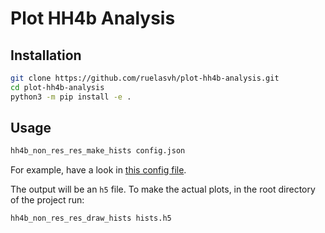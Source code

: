 # Plot HH4b Analysis

## Installation
```bash
git clone https://github.com/ruelasvh/plot-hh4b-analysis.git
cd plot-hh4b-analysis
python3 -m pip install -e .
```

## Usage
```bash
hh4b_non_res_res_make_hists config.json
```

For example, have a look in [this config file](src/nonresonantresolved/configs/config-test.json).

The output will be an `h5` file. To make the actual plots, in the root directory of the project run:

```bash
hh4b_non_res_res_draw_hists hists.h5
```
